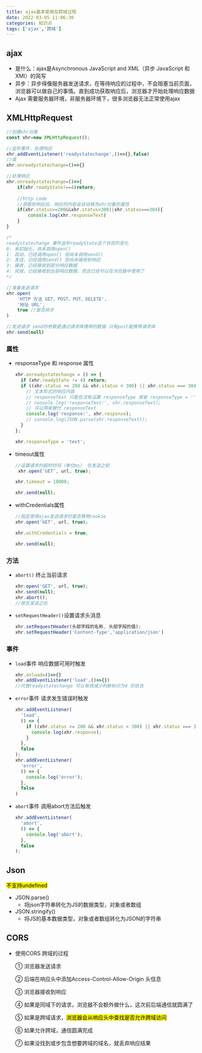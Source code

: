 ```yaml
---
title: ajax基本使用及跨域过程
date: 2022-03-05 11:06:30
categories: 知识点
tags: ['ajax','跨域']
---
```


## ajax

- 是什么：ajax是Asynchronous JavaScript and XML（异步 JavaScript 和 XMl）的简写
- 异步：异步得像服务器发送请求，在等待响应的过程中，不会阻塞当前页面，浏览器可以做自己的事情。直到成功获取响应后，浏览器才开始处理响应数据
- Ajax 需要服务器环境，非服务器环境下，很多浏览器无法正常使用ajax

## XMLHttpRequest

```js
//创建xhr对象
const xhr=new XMLHttpRequest();

//监听事件，处理响应
xhr.addEventListener('readystatechange',()=>{},false)
//或
xhr.onreadystatechange=()=>{}

//处理响应
xhr.onreadystatechange=()=>{
    if(xhr.readyState!==4)return;
    
    //http code
    //获取到响应后，响应的内容会自动填充xhr对象的属性
    if(xhr.status>=200&&xhr.status<300||xhr.status===304){
        console.log(xhr.responseText)
    }
}

/*
readystatechange 事件监听readyState这个状态的变化
0: 未初始化，尚未调用open()
1: 启动，已经调用open() 但尚未调用send()
2: 发送，已经调用send() 但尚未接收到响应
3: 接收，已经接收到部分响应数据
4: 完成，已经接收到全部响应数据，而且已经可以在浏览器中使用了
*/

//准备发送请求
xhr.open(
	'HTTP 方法 GET、POST、PUT、DELETE',
    '地址 URL',
    true //是否异步
)

//发送请求 send的参数是通过请求体携带的数据 只有post能携带请求体
xhr.send(null)
```

### 属性

- responseType 和 response 属性

  ```js
  xhr.onreadystatechange = () => {
    if (xhr.readyState != 4) return;
    if ((xhr.status >= 200 && xhr.status < 300) || xhr.status === 304) {
      // 文本形式的响应内容
      // responseText 只能在没有设置 responseType 或者 responseType = '' 或 'text' 的时候才能使用
      // console.log('responseText:', xhr.responseText);
      // 可以用来替代 responseText
      console.log('response:', xhr.response);
      // console.log(JSON.parse(xhr.responseText));
    }
  };
  
  xhr.responseType = 'text';
  ```

- timeout属性

  ```js
  //设置请求的超时时间（单位ms） 在发送之前
   xhr.open('GET', url, true);
  
  xhr.timeout = 10000;
  
  xhr.send(null);
  ```

- withCredentials属性

  ```js
  //指定使用ajax发送请求时是否携带cookie
  xhr.open('GET', url, true);
  
  xhr.withCredentials = true;
  
  xhr.send(null);
  ```



### 方法

- `abort()` 终止当前请求

  ```js
  xhr.open('GET', url, true);
  xhr.send(null);
  xhr.abort();
  //放在发送之后
  ```

- `setRequestHeader()`设置请求头消息

  ```js
  xhr.setRequestHeader(头部字段的名称, 头部字段的值);
  xhr.setRequestHeader('Content-Type','application/json')
  ```



### 事件

- `load`事件 响应数据可用时触发

  ```js
  xhr.onload=()=>{}
  xhr.addEventListener('load',()=>{})
  //代替readystatechange 可以有效减少判断标识为4 的状态
  ```

- `error`事件 请求发生错误时触发

  ```js
  xhr.addEventListener(
    'load',
    () => {
      if ((xhr.status >= 200 && xhr.status < 300) || xhr.status === 304) {
        console.log(xhr.response);
      }
    },
    false
  );
  xhr.addEventListener(
    'error',
    () => {
      console.log('error');
    },
    false
  )
  ```

- `abort`事件 调用abort方法后触发

  ```js
  xhr.addEventListener(
    'abort',
    () => {
      console.log('abort');
    },
    false
  );
  ```

  

## Json

<mark>不支持undefined</mark>

- JSON.parse()
  - 将json字符串转化为JS的数据类型，对象或者数组
- JSON.stringify()
  - 将JS的基本数据类型，对象或者数组转化为JSON的字符串



## CORS

- 使用CORS 跨域的过程

  ① 浏览器发送请求

  ② 后端在响应头中添加Access-Control-Allow-Origin 头信息

  ③ 浏览器接收到响应

  ④ 如果是同域下的请求，浏览器不会额外做什么，这次前后端通信就圆满了

  ⑤ 如果是跨域请求，<mark>浏览器会从响应头中查找是否允许跨域访问</mark>

  ⑥ 如果允许跨域，通信圆满完成

  ⑦ 如果没找到或步包含想要跨域的域名，就丢弃响应结果

  

  

  
